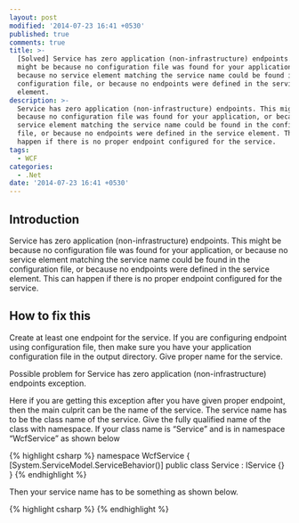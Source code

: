 ```yaml
---
layout: post
modified: '2014-07-23 16:41 +0530'
published: true
comments: true
title: >-
  [Solved] Service has zero application (non-infrastructure) endpoints. This
  might be because no configuration file was found for your application, or
  because no service element matching the service name could be found in the
  configuration file, or because no endpoints were defined in the service
  element.
description: >-
  Service has zero application (non-infrastructure) endpoints. This might be
  because no configuration file was found for your application, or because no
  service element matching the service name could be found in the configuration
  file, or because no endpoints were defined in the service element. This can
  happen if there is no proper endpoint configured for the service.
tags:
  - WCF
categories:
  - .Net
date: '2014-07-23 16:41 +0530'
---
```

## Introduction

Service has zero application (non-infrastructure) endpoints. This might be because no configuration file was found for your application, or because no service element matching the service name could be found in the configuration file, or because no endpoints were defined in the service element. This can happen if there is no proper endpoint configured for the service.

## How to fix this

Create at least one endpoint for the service. If you are configuring endpoint using configuration file, then make sure you have your application configuration file in the output directory. Give proper name for the service.

Possible problem for Service has zero application (non-infrastructure) endpoints exception.

Here if you are getting this exception after you have given proper endpoint, then the main culprit can be the name of the service. The service name has to be the class name of the service. Give the fully qualified name of the class with namespace. If your class name is “Service” and is in namespace “WcfService” as shown below

{% highlight csharp %}
namespace WcfService {
[System.ServiceModel.ServiceBehavior()]
public class Service : IService
{}
}
{% endhighlight %}

Then your service name has to be something as shown below.

{% highlight csharp %}
<service name="WcfService.Service">
{% endhighlight %}
